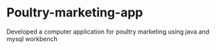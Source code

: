 # Poultry-marketing-app
Developed a computer application for poultry marketing using java and mysql workbench
